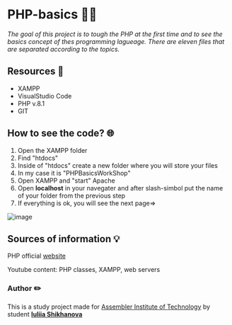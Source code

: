 # PHP-basics :technologist:
_The goal of this project is to tough the PHP at the first time and to see the basics concept of thes programming lagueage. There are eleven files that are separated according to the topics._

## Resources :pushpin:
- XAMPP
- VisualStudio Code
- PHP v.8.1
- GIT

## How to see the code? :globe_with_meridians:
1. Open the XAMPP folder
2. Find "htdocs"
3. Inside of "htdocs" create a new folder where you will store your files 
4. In my case it is "PHPBasicsWorkShop"
5. Open XAMPP and "start" Apache
6. Open **localhost** in your navegater and after slash-simbol put the name of your folder from the previous step
7. If everything is ok, you will see the next page=>

![image](https://user-images.githubusercontent.com/115942758/208716851-6700d7fb-b38b-4707-9ee5-dba95881120d.png)

## Sources of information :bulb:

PHP official [website](https://www.php.net/)

Youtube content: PHP classes, XAMPP, web servers

### Author :pencil2:
This is a study project made for [Assembler Institute of Technology](https://assemblerinstitute.com/)
  by student [**Iuliia Shikhanova**](https://github.com/IuliiaNova)
